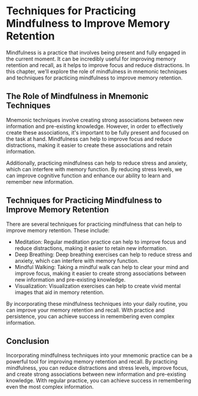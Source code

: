 # Techniques for Practicing Mindfulness to Improve Memory Retention

Mindfulness is a practice that involves being present and fully engaged in the current moment. It can be incredibly useful for improving memory retention and recall, as it helps to improve focus and reduce distractions. In this chapter, we'll explore the role of mindfulness in mnemonic techniques and techniques for practicing mindfulness to improve memory retention.

The Role of Mindfulness in Mnemonic Techniques
----------------------------------------------

Mnemonic techniques involve creating strong associations between new information and pre-existing knowledge. However, in order to effectively create these associations, it's important to be fully present and focused on the task at hand. Mindfulness can help to improve focus and reduce distractions, making it easier to create these associations and retain information.

Additionally, practicing mindfulness can help to reduce stress and anxiety, which can interfere with memory function. By reducing stress levels, we can improve cognitive function and enhance our ability to learn and remember new information.

Techniques for Practicing Mindfulness to Improve Memory Retention
-----------------------------------------------------------------

There are several techniques for practicing mindfulness that can help to improve memory retention. These include:

* Meditation: Regular meditation practice can help to improve focus and reduce distractions, making it easier to retain new information.
* Deep Breathing: Deep breathing exercises can help to reduce stress and anxiety, which can interfere with memory function.
* Mindful Walking: Taking a mindful walk can help to clear your mind and improve focus, making it easier to create strong associations between new information and pre-existing knowledge.
* Visualization: Visualization exercises can help to create vivid mental images that aid in memory retention.

By incorporating these mindfulness techniques into your daily routine, you can improve your memory retention and recall. With practice and persistence, you can achieve success in remembering even complex information.

Conclusion
----------

Incorporating mindfulness techniques into your mnemonic practice can be a powerful tool for improving memory retention and recall. By practicing mindfulness, you can reduce distractions and stress levels, improve focus, and create strong associations between new information and pre-existing knowledge. With regular practice, you can achieve success in remembering even the most complex information.
